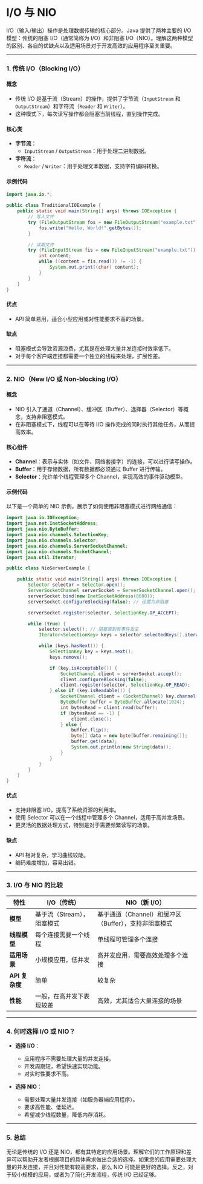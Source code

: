 # I/O 与 NIO

I/O（输入/输出）操作是处理数据传输的核心部分。Java 提供了两种主要的 I/O 模型：传统的阻塞 I/O（通常简称为 I/O）和非阻塞 I/O（NIO）。理解这两种模型的区别、各自的优缺点以及适用场景对于开发高效的应用程序至关重要。

---

### **1. 传统 I/O（Blocking I/O）**

#### **概念**
- 传统 I/O 是基于流（Stream）的操作，提供了字节流（`InputStream` 和 `OutputStream`）和字符流（`Reader` 和 `Writer`）。
- 这种模式下，每次读写操作都会阻塞当前线程，直到操作完成。

#### **核心类**
- **字节流**：
  - `InputStream` / `OutputStream`：用于处理二进制数据。
- **字符流**：
  - `Reader` / `Writer`：用于处理文本数据，支持字符编码转换。

#### **示例代码**
```java
import java.io.*;

public class TraditionalIOExample {
    public static void main(String[] args) throws IOException {
        // 写入文件
        try (FileOutputStream fos = new FileOutputStream("example.txt")) {
            fos.write("Hello, World!".getBytes());
        }

        // 读取文件
        try (FileInputStream fis = new FileInputStream("example.txt")) {
            int content;
            while ((content = fis.read()) != -1) {
                System.out.print((char) content);
            }
        }
    }
}
```

#### **优点**
- API 简单易用，适合小型应用或对性能要求不高的场景。

#### **缺点**
- 阻塞模式会导致资源浪费，尤其是在处理大量并发连接时效率低下。
- 对于每个客户端连接都需要一个独立的线程来处理，扩展性差。

---

### **2. NIO（New I/O 或 Non-blocking I/O）**

#### **概念**
- NIO 引入了通道（Channel）、缓冲区（Buffer）、选择器（Selector）等概念，支持非阻塞模式。
- 在非阻塞模式下，线程可以在等待 I/O 操作完成的同时执行其他任务，从而提高效率。

#### **核心组件**
- **Channel**：表示与实体（如文件、网络套接字）的连接，可以进行读写操作。
- **Buffer**：用于存储数据，所有数据都必须通过 Buffer 进行传输。
- **Selector**：允许单个线程管理多个 Channel，实现高效的事件驱动模型。

#### **示例代码**
以下是一个简单的 NIO 示例，展示了如何使用非阻塞模式进行网络通信：

```java
import java.io.IOException;
import java.net.InetSocketAddress;
import java.nio.ByteBuffer;
import java.nio.channels.SelectionKey;
import java.nio.channels.Selector;
import java.nio.channels.ServerSocketChannel;
import java.nio.channels.SocketChannel;
import java.util.Iterator;

public class NioServerExample {

    public static void main(String[] args) throws IOException {
        Selector selector = Selector.open();
        ServerSocketChannel serverSocket = ServerSocketChannel.open();
        serverSocket.bind(new InetSocketAddress(8080));
        serverSocket.configureBlocking(false); // 设置为非阻塞

        serverSocket.register(selector, SelectionKey.OP_ACCEPT);

        while (true) {
            selector.select(); // 阻塞直到有事件发生
            Iterator<SelectionKey> keys = selector.selectedKeys().iterator();

            while (keys.hasNext()) {
                SelectionKey key = keys.next();
                keys.remove();

                if (key.isAcceptable()) {
                    SocketChannel client = serverSocket.accept();
                    client.configureBlocking(false);
                    client.register(selector, SelectionKey.OP_READ);
                } else if (key.isReadable()) {
                    SocketChannel client = (SocketChannel) key.channel();
                    ByteBuffer buffer = ByteBuffer.allocate(1024);
                    int bytesRead = client.read(buffer);
                    if (bytesRead == -1) {
                        client.close();
                    } else {
                        buffer.flip();
                        byte[] data = new byte[buffer.remaining()];
                        buffer.get(data);
                        System.out.println(new String(data));
                    }
                }
            }
        }
    }
}
```

#### **优点**
- 支持非阻塞 I/O，提高了系统资源的利用率。
- 使用 Selector 可以在一个线程中管理多个 Channel，适用于高并发场景。
- 更灵活的数据处理方式，特别是对于需要频繁读写的场景。

#### **缺点**
- API 相对复杂，学习曲线较陡。
- 编码难度增加，容易出错。

---

### **3. I/O 与 NIO 的比较**

| **特性**              | **I/O（传统）**                         | **NIO（新 I/O）**                       |
|-----------------------|-----------------------------------------|----------------------------------------|
| **模型**              | 基于流（Stream），阻塞模式              | 基于通道（Channel）和缓冲区（Buffer），支持非阻塞模式 |
| **线程模型**          | 每个连接需要一个线程                   | 单线程可管理多个连接                   |
| **适用场景**          | 小规模应用，低并发                      | 高并发应用，需要高效处理多个连接       |
| **API 复杂度**        | 简单                                   | 较复杂                                 |
| **性能**              | 一般，在高并发下表现较差               | 高效，尤其适合大量连接的场景           |

---

### **4. 何时选择 I/O 或 NIO？**

- **选择 I/O**：
  - 应用程序不需要处理大量的并发连接。
  - 开发周期短，希望快速实现功能。
  - 对实时性要求不高。

- **选择 NIO**：
  - 需要处理大量并发连接（如服务器端应用程序）。
  - 要求高性能、低延迟。
  - 希望减少线程数量，降低内存消耗。

---

### **5. 总结**

无论是传统的 I/O 还是 NIO，都有其特定的应用场景。理解它们的工作原理和差异可以帮助开发者根据项目的具体需求做出合适的选择。如果您的应用需要处理大量的并发连接，并且对性能有较高要求，那么 NIO 可能是更好的选择。反之，对于较小规模的应用，或者为了简化开发流程，传统 I/O 已经足够。